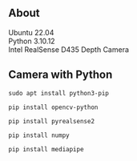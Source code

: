 ## About  
Ubuntu 22.04  
Python 3.10.12  
Intel RealSense D435 Depth Camera  

## Camera with Python  

```
sudo apt install python3-pip
```  

```
pip install opencv-python
```  

```
pip install pyrealsense2
```  

```
pip install numpy
```  

```
pip install mediapipe
```  